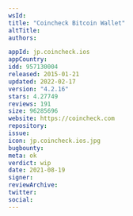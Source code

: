 ```yaml
---
wsId: 
title: "Coincheck Bitcoin Wallet"
altTitle: 
authors:

appId: jp.coincheck.ios
appCountry: 
idd: 957130004
released: 2015-01-21
updated: 2022-02-17
version: "4.2.16"
stars: 4.27749
reviews: 191
size: 96285696
website: https://coincheck.com
repository: 
issue: 
icon: jp.coincheck.ios.jpg
bugbounty: 
meta: ok
verdict: wip
date: 2021-08-19
signer: 
reviewArchive:
twitter: 
social:
---
```


